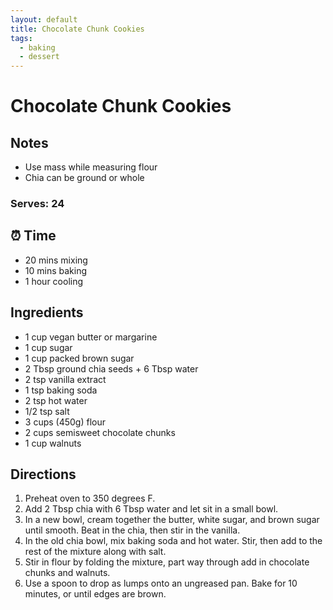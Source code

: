 ```yaml
---
layout: default
title: Chocolate Chunk Cookies
tags:
  - baking
  - dessert
---
```


# Chocolate Chunk Cookies

## Notes

- Use mass while measuring flour
- Chia can be ground or whole

### Serves: 24

## ⏰ Time

- 20 mins mixing
- 10 mins baking
- 1 hour cooling

## Ingredients

- 1 cup vegan butter or margarine
- 1 cup sugar
- 1 cup packed brown sugar
- 2 Tbsp ground chia seeds + 6 Tbsp water
- 2 tsp vanilla extract
- 1 tsp baking soda
- 2 tsp hot water
- 1/2 tsp salt
- 3 cups (450g) flour
- 2 cups semisweet chocolate chunks
- 1 cup walnuts

## Directions

1. Preheat oven to 350 degrees F.
1. Add 2 Tbsp chia with 6 Tbsp water and let sit in a small bowl.
1. In a new bowl, cream together the butter, white sugar, and brown sugar until smooth. Beat in the chia, then stir in the vanilla.
1. In the old chia bowl, mix baking soda and hot water. Stir, then add to the rest of the mixture along with salt.
1. Stir in flour by folding the mixture, part way through add in chocolate chunks and walnuts.
1. Use a spoon to drop as lumps onto an ungreased pan. Bake for 10 minutes, or until edges are brown.
